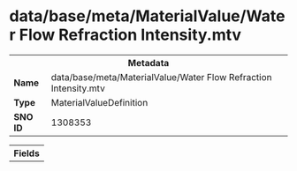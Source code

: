 <h1>data/base/meta/MaterialValue/Water Flow Refraction Intensity.mtv</h1><table><tr><th colspan="100%">Metadata</th></tr><tr><td><b>Name</b></td><td>data/base/meta/MaterialValue/Water Flow Refraction Intensity.mtv</td></tr><tr><td><b>Type</b></td><td>MaterialValueDefinition</td></tr><tr><td><b>SNO ID</b></td><td>1308353</td></tr></table>

<table><tr><th colspan="100%">Fields</th></tr></table>

